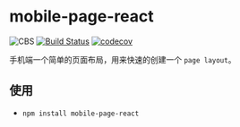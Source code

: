 # mobile-page-react
![CBS](https://img.shields.io/badge/BulidScript-CBS-ff69b4.svg)
[![Build Status](https://travis-ci.org/Hucy/mobile-page-react.svg?branch=master)](https://travis-ci.org/Hucy/mobile-page-react)
[![codecov](https://codecov.io/gh/Hucy/mobile-page-react/branch/master/graph/badge.svg)](https://codecov.io/gh/Hucy/mobile-page-react)


手机端一个简单的页面布局，用来快速的创建一个 `page layout`。

## 使用 
- `npm install mobile-page-react`
